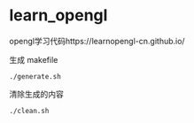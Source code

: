# learn_opengl
opengl学习代码https://learnopengl-cn.github.io/

生成 makefile
```
./generate.sh
```

清除生成的内容
```
./clean.sh
```